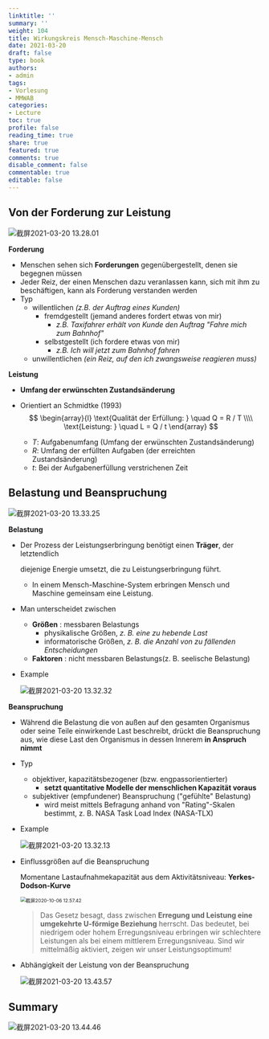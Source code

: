 ```yaml
---
linktitle: ''
summary: ''
weight: 104
title: Wirkungskreis Mensch-Maschine-Mensch
date: 2021-03-20
draft: false
type: book
authors:
- admin
tags:
- Vorlesung
- MMWAB
categories:
- Lecture
toc: true
profile: false
reading_time: true
share: true
featured: true
comments: true
disable_comment: false
commentable: true
editable: false
---
```


## Von der Forderung zur Leistung

![截屏2021-03-20 13.28.01](https://raw.githubusercontent.com/EckoTan0804/upic-repo/master/uPic/截屏2021-03-20%2013.28.01.png)

**Forderung**

- Menschen sehen sich **Forderungen** gegenübergestellt, denen sie begegnen müssen
- Jeder Reiz, der einen Menschen dazu veranlassen kann, sich mit ihm zu beschäftigen, kann als Forderung verstanden werden
- Typ
  - willentlichen *(z.B. der Auftrag eines Kunden)*
    - fremdgestellt (jemand anderes fordert etwas von mir)
      - *z.B. Taxifahrer erhält von Kunde den Auftrag "Fahre mich zum Bahnhof"*
    - selbstgestellt (ich fordere etwas von mir)
      - *z.B. Ich will jetzt zum Bahnhof fahren*
  - unwillentlichen *(ein Reiz, auf den ich zwangsweise reagieren muss)*

**Leistung**

- **Umfang der erwünschten Zustandsänderung**

- Orientiert an Schmidtke (1993)
  $$
  \begin{array}{l}
  \text{Qualität der Erfüllung: } \quad Q = R / T \\\\
  \text{Leistung: } \quad L = Q / t
  \end{array}
  $$

  - $T$: Aufgabenumfang (Umfang der erwünschten Zustandsänderung)
  - $R$: Umfang der erfüllten Aufgaben (der erreichten Zustandsänderung)
  - $t$: Bei der Aufgabenerfüllung verstrichenen Zeit



## Belastung und Beanspruchung

![截屏2021-03-20 13.33.25](https://raw.githubusercontent.com/EckoTan0804/upic-repo/master/uPic/截屏2021-03-20%2013.33.25.png)

**Belastung**

- Der Prozess der Leistungserbringung benötigt einen **Träger**, der letztendlich

  diejenige Energie umsetzt, die zu Leistungserbringung führt.

  - In einem Mensch-Maschine-System erbringen Mensch und Maschine gemeinsam eine Leistung.

- Man unterscheidet zwischen 

  - **Größen** : messbaren Belastungs
    - physikalische Größen, *z. B. eine zu hebende Last*
    - informatorische Größen, *z. B. die Anzahl von zu fällenden Entscheidungen*
  - **Faktoren** : nicht messbaren Belastungs(z. B. seelische Belastung)

- Example

  ![截屏2021-03-20 13.32.32](https://raw.githubusercontent.com/EckoTan0804/upic-repo/master/uPic/截屏2021-03-20%2013.32.32.png)

**Beanspruchung**

- Während die Belastung die von außen auf den gesamten Organismus oder seine Teile einwirkende Last beschreibt, drückt die Beanspruchung aus, wie diese Last den Organismus in dessen Innerem **in Anspruch nimmt** 

- Typ
  - objektiver, kapazitätsbezogener (bzw. engpassorientierter)
    - **setzt quantitative Modelle der menschlichen Kapazität voraus**
  - subjektiver (empfundener) Beanspruchung ("gefühlte" Belastung)
    - wird meist mittels Befragung anhand von "Rating"-Skalen bestimmt, z. B. NASA Task Load Index (NASA-TLX)

- Example

  ![截屏2021-03-20 13.32.13](https://raw.githubusercontent.com/EckoTan0804/upic-repo/master/uPic/截屏2021-03-20%2013.32.13.png)

- Einflussgrößen auf die Beanspruchung

  Momentane Lastaufnahmekapazität aus dem Aktivitätsniveau: **Yerkes-Dodson-Kurve**

  <img src="https://raw.githubusercontent.com/EckoTan0804/upic-repo/master/uPic/截屏2020-10-06%2012.57.42-20210321120852674.png" alt="截屏2020-10-06 12.57.42" style="zoom:67%;" />

  > Das Gesetz besagt, dass zwischen **Erregung und Leistung eine umgekehrte U-förmige Beziehung** herrscht. Das bedeutet, bei niedrigem oder hohem Erregungsniveau erbringen wir schlechtere Leistungen als bei einem mittlerem Erregungsniveau. Sind wir mittelmäßig aktiviert, zeigen wir unser Leistungsoptimum!

- Abhängigkeit der Leistung von der Beanspruchung

  ![截屏2021-03-20 13.43.57](https://raw.githubusercontent.com/EckoTan0804/upic-repo/master/uPic/截屏2021-03-20%2013.43.57.png)

## Summary

![截屏2021-03-20 13.44.46](https://raw.githubusercontent.com/EckoTan0804/upic-repo/master/uPic/截屏2021-03-20%2013.44.46.png)